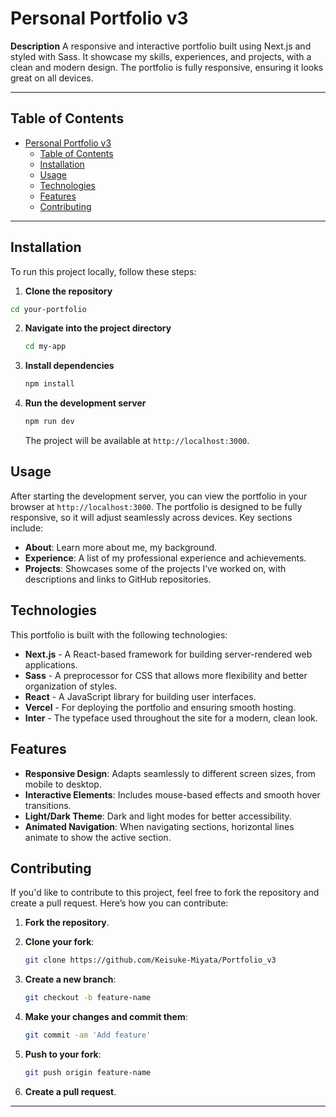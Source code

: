 # Personal Portfolio v3

**Description**
A responsive and interactive portfolio built using Next.js and styled with Sass. It showcase my skills, experiences, and projects, with a clean and modern design. The portfolio is fully responsive, ensuring it looks great on all devices.


---

## Table of Contents

- [Personal Portfolio v3](#personal-portfolio-v3)
  - [Table of Contents](#table-of-contents)
  - [Installation](#installation)
  - [Usage](#usage)
  - [Technologies](#technologies)
  - [Features](#features)
  - [Contributing](#contributing)


---


## Installation

To run this project locally, follow these steps:

1.  **Clone the repository**
   ```bash
   cd your-portfolio
   ```
2.  **Navigate into the project directory**
    ```bash
    cd my-app
    ```
3.  **Install dependencies**
    ```bash
    npm install
    ```
4.  **Run the development server**
    ```bash
    npm run dev
    ```

    The project will be available at `http://localhost:3000`.

## Usage

After starting the development server, you can view the portfolio in your browser at `http://localhost:3000`. The portfolio is designed to be fully responsive, so it will adjust seamlessly across devices. Key sections include:

- **About**: Learn more about me, my background.
- **Experience**: A list of my professional experience and achievements.
- **Projects**: Showcases some of the projects I’ve worked on, with descriptions and links to GitHub repositories.


## Technologies

This portfolio is built with the following technologies:

- **Next.js** - A React-based framework for building server-rendered web applications.
- **Sass** - A preprocessor for CSS that allows more flexibility and better organization of styles.
- **React** - A JavaScript library for building user interfaces.
- **Vercel** - For deploying the portfolio and ensuring smooth hosting.
- **Inter** - The typeface used throughout the site for a modern, clean look.

## Features

- **Responsive Design**: Adapts seamlessly to different screen sizes, from mobile to desktop.
- **Interactive Elements**: Includes mouse-based effects and smooth hover transitions.
- **Light/Dark Theme**: Dark and light modes for better accessibility.
- **Animated Navigation**: When navigating sections, horizontal lines animate to show the active section.

## Contributing

If you'd like to contribute to this project, feel free to fork the repository and create a pull request. Here’s how you can contribute:

1. **Fork the repository**.
2. **Clone your fork**:
    ```bash
    git clone https://github.com/Keisuke-Miyata/Portfolio_v3
    ```

3. **Create a new branch**:
    ```bash
    git checkout -b feature-name
    ```

4. **Make your changes and commit them**:
    ```bash
    git commit -am 'Add feature'
    ```

5. **Push to your fork**:
    ```bash
    git push origin feature-name
    ```

6. **Create a pull request**.

---
